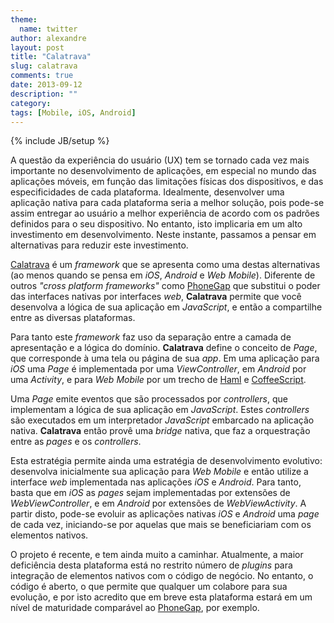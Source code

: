 ```yaml
---
theme:
  name: twitter
author: alexandre
layout: post
title: "Calatrava"
slug: calatrava
comments: true
date: 2013-09-12
description: ""
category: 
tags: [Mobile, iOS, Android]
---
```

{% include JB/setup %}

A questão da experiência do usuário (UX) tem se tornado cada vez mais importante no desenvolvimento de aplicações, em especial no mundo das aplicações móveis, em função das limitações físicas dos dispositivos, e das especificidades de cada plataforma. Idealmente, desenvolver uma aplicação nativa para cada plataforma seria a melhor solução, pois pode-se assim entregar ao usuário a melhor experiência de acordo com os padrões definidos para o seu dispositivo. No entanto, isto implicaria em um alto investimento em desenvolvimento. Neste instante, passamos a pensar em alternativas para reduzir este investimento.

[Calatrava](http://calatrava.github.io/) é um _framework_ que se apresenta como uma destas alternativas (ao menos quando se pensa em _iOS_, _Android_ e _Web Mobile_). Diferente de outros _"cross platform frameworks"_ como [PhoneGap](http://phonegapcom) que substitui o poder das interfaces nativas por interfaces _web_, **Calatrava** permite que você desenvolva a lógica de sua aplicação em _JavaScript_, e então a compartilhe entre as diversas plataformas.

Para tanto este _framework_ faz uso da separação entre a camada de apresentação e a lógica do domínio. **Calatrava** define o conceito de _Page_, que corresponde à uma tela ou página de sua _app_. Em uma aplicação para _iOS_ uma _Page_ é implementada por uma _ViewController_, em _Android_ por uma _Activity_, e para _Web Mobile_ por um trecho de [Haml](http://haml.com) e [CoffeeScript](http://coffescript.com).

Uma _Page_ emite eventos que são processados por _controllers_, que implementam a lógica de sua aplicação em _JavaScript_. Estes _controllers_ são executados em um interpretador _JavaScript_ embarcado na aplicação nativa. **Calatrava** então provê uma _bridge_ nativa, que faz a orquestração entre as _pages_ e os _controllers_.

Esta estratégia permite ainda uma estratégia de desenvolvimento evolutivo: desenvolva inicialmente sua aplicação para _Web Mobile_ e então utilize a interface _web_ implementada nas aplicações _iOS_ e _Android_. Para tanto, basta que em _iOS_ as _pages_ sejam implementadas por extensões de _WebViewController_, e em _Android_ por extensões de _WebViewActivity_. A partir disto, pode-se evoluir as aplicações nativas _iOS_ e _Android_ uma _page_ de cada vez, iniciando-se por aquelas que mais se beneficiariam com os elementos nativos.

O projeto é recente, e tem ainda muito a caminhar. Atualmente, a maior deficiência desta plataforma está no restrito número de _plugins_ para integração de elementos nativos com o código de negócio. No entanto, o código é aberto, o que permite que qualquer um colabore para sua evolução, e por isto acredito que em breve esta plataforma estará em um nível de maturidade comparável ao [PhoneGap](http://phonegapcom), por exemplo.
